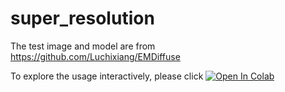 # super_resolution

The test image and model are from https://github.com/Luchixiang/EMDiffuse

To explore the usage interactively, please click
[![Open In Colab](https://colab.research.google.com/assets/colab-badge.svg)](https://colab.research.google.com/drive/1qcEOErglYt9N9gZZLAez-Um7agn-5FVj?usp=sharing)